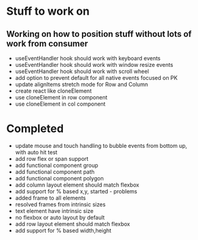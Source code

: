 # Stuff to work on

## Working on how to position stuff without lots of work from consumer

-   useEventHandler hook should work with keyboard events
-   useEventHandler hook should work with window resize events
-   useEventHandler hook should work with scroll wheel
-   add option to prevent default for all native events focused on PK
-   update alignItems stretch mode for Row and Column
-   create react like cloneElement
-   use cloneElement in row component
-   use cloneElement in col component

# Completed

-   update mouse and touch handling to bubble events from bottom up, with auto hit test
-   add row flex or span support
-   add functional component group
-   add functional component path
-   add functional component polygon
-   add column layout element should match flexbox
-   add support for % based x,y, started - problems
-   added frame to all elements
-   resolved frames from intrinsic sizes
-   text element have intrinsic size
-   no flexbox or auto layout by default
-   add row layout element should match flexbox
-   add support for % based width,height
